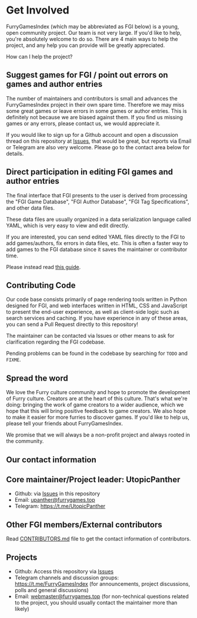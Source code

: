 # Get Involved

FurryGamesIndex (which may be abbreviated as FGI below) is a young, open community project. Our team is not very large. If you'd like to help, you're absolutely welcome to do so. There are 4 main ways to help the project, and any help you can provide will be greatly appreciated.

How can I help the project?

## Suggest games for FGI / point out errors on games and author entries

The number of maintainers and contributors is small and advances the FurryGamesIndex project in their own spare time. Therefore we may miss some great games or leave errors in some games or author entries. This is definitely not because we are biased against them. If you find us missing games or any errors, please contact us, we would appreciate it.

If you would like to sign up for a Github account and open a discussion thread on this repository at [Issues](https://github.com/FurryGamesIndex/games/issues), that would be great, but reports via Email or Telegram are also very welcome. Please go to the contact area below for details.

## Direct participation in editing FGI games and author entries

The final interface that FGI presents to the user is derived from processing the "FGI Game Database", "FGI Author Database", "FGI Tag Specifications", and other data files.

These data files are usually organized in a data serialization language called YAML, which is very easy to view and edit directly.

If you are interested, you can send edited YAML files directly to the FGI to add games/authors, fix errors in data files, etc. This is often a faster way to add games to the FGI database since it saves the maintainer or contributor time.

Please instead read [this guide](Contribute.en.md).

## Contributing Code

Our code base consists primarily of page rendering tools written in Python designed for FGI, and web interfaces written in HTML, CSS and JavaScript to present the end-user experience, as well as client-side logic such as search services and caching. If you have experience in any of these areas, you can send a Pull Request directly to this repository!

The maintainer can be contacted via Issues or other means to ask for clarification regarding the FGI codebase.

Pending problems can be found in the codebase by searching for `TODO` and `FIXME`.

## Spread the word

We love the Furry culture community and hope to promote the development of Furry culture. Creators are at the heart of this culture. That's what we're doing: bringing the work of game creators to a wider audience, which we hope that this will bring positive feedback to game creators. We also hope to make it easier for more furries to discover games. If you'd like to help us, please tell your friends about FurryGamesIndex.

We promise that we will always be a non-profit project and always rooted in the community.

<a id="anchor_contact">

## Our contact information

## Core maintainer/Project leader: UtopicPanther

- Github: via [Issues](https://github.com/FurryGamesIndex/games/issues) in this repository
- Email: upanther@furrygames.top
- Telegram: https://t.me/UtopicPanther

## Other FGI members/External contributors

Read [CONTRIBUTORS.md](./CONTRIBUTORS.md) file to get the contact information of contributors.

## Projects

- Github: Access this repository via [Issues](https://github.com/FurryGamesIndex/games/issues)
- Telegram channels and discussion groups: https://t.me/FurryGamesIndex (for announcements, project discussions, polls and general discussions)
- Email: webmaster@furrygames.top (for non-technical questions related to the project, you should usually contact the maintainer more than likely)

